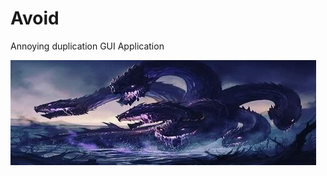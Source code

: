 # Avoid
Annoying duplication GUI Application

![alt text](https://github.com/AAVision/Avoid/blob/master/12.jpg?raw=true)
